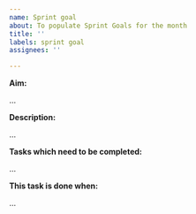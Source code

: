 ```yaml
---
name: Sprint goal
about: To populate Sprint Goals for the month
title: ''
labels: sprint goal
assignees: ''

---
```


**Aim:**

...

**Description:**

...

**Tasks which need to be completed:**

...

**This task is done when:**
 
...
